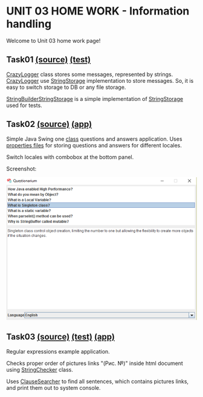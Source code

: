 UNIT 03 HOME WORK - Information handling
=================

Welcome to Unit 03 home work page!

Task01 [(source)](https://github.com/MuH3gPaB/epam_courses/tree/master/UNIT03/src/main/java/my/epam/unit03/task01) [(test)](https://github.com/MuH3gPaB/epam_courses/tree/master/UNIT03/src/test/java/my/epam/unit03/task01)
------------------------------
[CrazyLogger](https://github.com/MuH3gPaB/epam_courses/blob/master/UNIT03/src/main/java/my/epam/unit03/task01/CrazyLogger.java) class stores some messages, represented by strings.
[CrazyLogger](https://github.com/MuH3gPaB/epam_courses/blob/master/UNIT03/src/main/java/my/epam/unit03/task01/CrazyLogger.java) use [StringStorage](https://github.com/MuH3gPaB/epam_courses/blob/master/UNIT03/src/main/java/my/epam/unit03/task01/StringStorage.java) implementation to store messages.
So, it is easy to switch storage to DB or any file storage.

[StringBuilderStringStorage](https://github.com/MuH3gPaB/epam_courses/blob/master/UNIT03/src/main/java/my/epam/unit03/task01/StringBuilderStringStorage.java) is a simple implementation of [StringStorage](https://github.com/MuH3gPaB/epam_courses/blob/master/UNIT03/src/main/java/my/epam/unit03/task01/StringStorage.java)
used for tests.

Task02 [(source)](https://github.com/MuH3gPaB/epam_courses/blob/master/UNIT03/src/main/java/my/epam/unit03/task02/Questionarium.java) [(app)](https://github.com/MuH3gPaB/epam_courses/blob/master/UNIT03/src/main/java/my/epam/unit03/task02/App.java)
-----------------------------
Simple Java Swing one [class](https://github.com/MuH3gPaB/epam_courses/blob/master/UNIT03/src/main/java/my/epam/unit03/task02/Questionarium.java) questions and answers application.
Uses [properties files](https://github.com/MuH3gPaB/epam_courses/tree/master/UNIT03/src/main/resources/my/epam/unit03/task02/properties) for storing questions and answers for
different locales.

Switch locales with combobox at the bottom panel.

Screenshot:

![screenshot](https://github.com/MuH3gPaB/epam_courses/blob/master/misc/unit03task02screenshot.png)


Task03 [(source)](https://github.com/MuH3gPaB/epam_courses/tree/master/UNIT03/src/main/java/my/epam/unit03/task03) [(test)](https://github.com/MuH3gPaB/epam_courses/tree/master/UNIT03/src/test/java/my/epam/unit03/task03) [(app)](https://github.com/MuH3gPaB/epam_courses/blob/master/UNIT03/src/main/java/my/epam/unit03/task03/App.java)
----------------------------------------
Regular expressions example application.

Checks proper order of pictures links "(Рис. №)" inside html document
using [StringChecker](https://github.com/MuH3gPaB/epam_courses/blob/master/UNIT03/src/main/java/my/epam/unit03/task03/StringChecker.java) class.

Uses [ClauseSearcher](https://github.com/MuH3gPaB/epam_courses/blob/master/UNIT03/src/main/java/my/epam/unit03/task03/ClauseSearcher.java) to find all sentences, which contains pictures
links, and print them out to system console.
